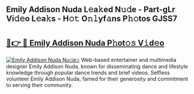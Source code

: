 ## Emily Addison Nuda L𝚎a𝚔ed N𝚞𝚍e - Part-gLr Vi𝚍𝚎o L𝚎a𝚔s - H𝚘𝚝 O𝚗𝚕yf𝚊ns P𝚑𝚘tos GJSS7

# <h2><a href="http://kff4kwc.oniu.top/?m=Emily+Addison+Nuda">🔗👉 🔴 Emily Addison Nuda P𝚑ot𝚘𝚜 V𝚒d𝚎o</a></h2>

[![Emily Addison Nuda Nu𝚍e𝚜](https://i.imgur.com/0qMVB7G.gif)](http://kff4kwc.oniu.top/?m=Emily+Addison+Nuda)
Web-based entertainer and multimedia designer Emily Addison Nuda, known for disseminating dance and lifestyle knowledge through popular dance trends and brief videos. Selfless volunteer Emily Addison Nuda, famed for their generosity and commitment to serving their community.  
